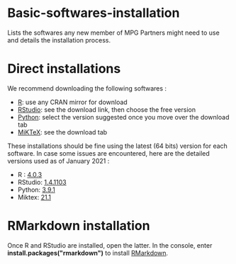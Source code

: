 # Basic-softwares-installation
Lists the softwares any new member of MPG Partners might need to use and details the installation process.

# Direct installations
We recommend downloading the following softwares :
* [R](https://www.r-project.org): use any CRAN mirror for download
* [RStudio](https://rstudio.com): see the download link, then choose the free version
* [Python](https://www.python.org): select the version suggested once you move over the download tab
* [MiKTeX](https://miktex.org): see the download tab

These installations should be fine using the latest (64 bits) version for each software.
In case some issues are encountered, here are the detailed versions used as of January 2021 :
* R : [4.0.3](https://cran.rstudio.com)
* RStudio: [1.4.1103](https://rstudio.com/products/rstudio/release-notes/)
* Python: [3.9.1](https://www.python.org/downloads/)
* Miktex: [21.1](https://miktex.org/download)

# RMarkdown installation
Once R and RStudio are installed, open the latter.
In the console, enter **install.packages("rmarkdown")** to install [RMarkdown](https://rmarkdown.rstudio.com/index.html).
